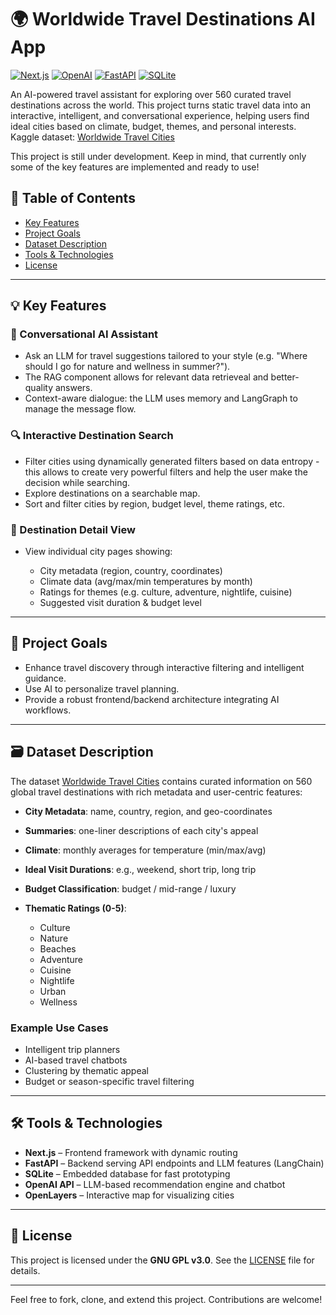 # 🌍 Worldwide Travel Destinations AI App

[![Next.js](https://img.shields.io/badge/Next.js-black?logo=next.js\&logoColor=white)](#)
[![OpenAI](https://img.shields.io/badge/OpenAI-412991.svg?logo=OpenAI\&logoColor=white)](#)
[![FastAPI](https://img.shields.io/badge/FastAPI-009688.svg?\&logo=FastAPI\&logoColor=white)](#)
[![SQLite](https://img.shields.io/badge/SQLite-%2307405e.svg?logo=sqlite\&logoColor=white)](#)

An AI-powered travel assistant for exploring over 560 curated travel destinations across the world. This project turns static travel data into an interactive, intelligent, and conversational experience, helping users find ideal cities based on climate, budget, themes, and personal interests.
Kaggle dataset: [Worldwide Travel Cities](https://www.kaggle.com/datasets/furkanima/worldwide-travel-cities-ratings-and-climate/data)

This project is still under development. Keep in mind, that currently only some of the key features are implemented and ready to use!

## 📌 Table of Contents

* [Key Features](#key-features)
* [Project Goals](#project-goals)
* [Dataset Description](#dataset-description)
* [Tools & Technologies](#tools--technologies)
* [License](#license)

---

## 💡 Key Features

### 🧠 Conversational AI Assistant

* Ask an LLM for travel suggestions tailored to your style (e.g. "Where should I go for nature and wellness in summer?").
* The RAG component allows for relevant data retrieveal and better-quality answers.
* Context-aware dialogue: the LLM uses memory and LangGraph to manage the message flow.

### 🔍 Interactive Destination Search

* Filter cities using dynamically generated filters based on data entropy - this allows to create very powerful filters and help the user make the decision while searching.
* Explore destinations on a searchable map.
* Sort and filter cities by region, budget level, theme ratings, etc.

### 📍 Destination Detail View

* View individual city pages showing:

  * City metadata (region, country, coordinates)
  * Climate data (avg/max/min temperatures by month)
  * Ratings for themes (e.g. culture, adventure, nightlife, cuisine)
  * Suggested visit duration & budget level

---

## 🎯 Project Goals

* Enhance travel discovery through interactive filtering and intelligent guidance.
* Use AI to personalize travel planning.
* Provide a robust frontend/backend architecture integrating AI workflows.

---

## 🗃 Dataset Description

The dataset [Worldwide Travel Cities](https://www.kaggle.com/datasets/furkanima/worldwide-travel-cities-ratings-and-climate/data) contains curated information on 560 global travel destinations with rich metadata and user-centric features:

* **City Metadata**: name, country, region, and geo-coordinates
* **Summaries**: one-liner descriptions of each city's appeal
* **Climate**: monthly averages for temperature (min/max/avg)
* **Ideal Visit Durations**: e.g., weekend, short trip, long trip
* **Budget Classification**: budget / mid-range / luxury
* **Thematic Ratings (0-5)**:

  * Culture
  * Nature
  * Beaches
  * Adventure
  * Cuisine
  * Nightlife
  * Urban
  * Wellness

### Example Use Cases

* Intelligent trip planners
* AI-based travel chatbots
* Clustering by thematic appeal
* Budget or season-specific travel filtering

---

## 🛠 Tools & Technologies

* **Next.js** – Frontend framework with dynamic routing
* **FastAPI** – Backend serving API endpoints and LLM features (LangChain)
* **SQLite** – Embedded database for fast prototyping
* **OpenAI API** – LLM-based recommendation engine and chatbot
* **OpenLayers** – Interactive map for visualizing cities

---

## 📄 License

This project is licensed under the **GNU GPL v3.0**. See the [LICENSE](LICENSE) file for details.

---

Feel free to fork, clone, and extend this project. Contributions are welcome!
